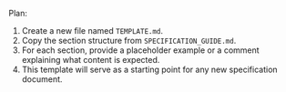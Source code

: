 Plan:
1. Create a new file named `TEMPLATE.md`.
2. Copy the section structure from `SPECIFICATION_GUIDE.md`.
3. For each section, provide a placeholder example or a comment explaining what content is expected.
4. This template will serve as a starting point for any new specification document.